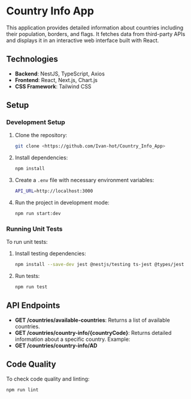 # Country Info App

This application provides detailed information about countries including their population, borders, and flags. It fetches data from third-party APIs and displays it in an interactive web interface built with React.

## Technologies
- **Backend**: NestJS, TypeScript, Axios
- **Frontend**: React, Next.js, Chart.js
- **CSS Framework**: Tailwind CSS

## Setup

### Development Setup

1. Clone the repository:
    ```bash
    git clone <https://github.com/Ivan-hot/Country_Info_App>
    ```

2. Install dependencies:
    ```bash
    npm install
    ```

3. Create a `.env` file with necessary environment variables:
    ```bash
    API_URL=http://localhost:3000
    ```

4. Run the project in development mode:
    ```bash
    npm run start:dev
    ```

### Running Unit Tests

To run unit tests:

1. Install testing dependencies:
    ```bash
    npm install --save-dev jest @nestjs/testing ts-jest @types/jest
    ```

2. Run tests:
    ```bash
    npm run test
    ```

## API Endpoints

- **GET /countries/available-countries**: Returns a list of available countries.
- **GET /countries/country-info/{countryCode}**: Returns detailed information about a specific country.
Example:
- **GET /countries/country-info/AD**

## Code Quality

To check code quality and linting:

```bash
npm run lint
